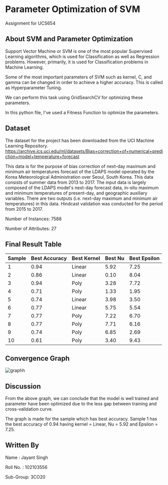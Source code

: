 # Parameter Optimization of SVM
Assignment for UCS654

## About SVM and Parameter Optimization

Support Vector Machine or SVM is one of the most popular Supervised Learning algorithms, which is used for Classification as well as Regression problems. However, primarily, it is used for Classification problems in Machine Learning.

Some of the most important parameters of SVM such as kernel, C, and gamma can be changed in order to achieve a higher accuracy. This is called as Hyperparameter Tuning. 

We can perform this task using GridSearchCV for optimizing these parameters.

In this python file, I've used a Fitness Function to optimize the parameters.

## Dataset

The dataset for the project has been downloaded from the UCI Machine Learning Repository.
https://archive.ics.uci.edu/ml/datasets/Bias+correction+of+numerical+prediction+model+temperature+forecast

This data is for the purpose of bias correction of next-day maximum and minimum air temperatures forecast of the LDAPS model operated by the Korea Meteorological Administration over Seoul, South Korea. This data consists of summer data from 2013 to 2017. The input data is largely composed of the LDAPS model's next-day forecast data, in-situ maximum and minimum temperatures of present-day, and geographic auxiliary variables. There are two outputs (i.e. next-day maximum and minimum air temperatures) in this data. Hindcast validation was conducted for the period from 2015 to 2017.

Number of Instances: 7588

Number of Attributes: 27

## Final Result Table

| Sample  | Best Accuracy | Best Kernel | Best Nu | Best Epsilon |
| -----   | ------------- | ----------- | ------- | ------------ |
| 1 | 0.94 | Linear | 5.92 | 7.25 |
| 2 | 0.86 | Linear | 0.10 | 8.04 |
| 3 | 0.94 | Poly   | 3.28 | 7.72 |
| 4 | 0.71 | Poly   | 1.33 | 1.95 |
| 5 | 0.74 | Linear | 3.98 | 3.50 |
| 6 | 0.77 | Linear | 5.75 | 5.54 |
| 7 | 0.77 | Poly   | 7.22 | 6.70 |
| 8 | 0.77 | Poly   | 7.71 | 6.16 |
| 9 | 0.74 | Poly   | 6.85 | 2.69 |
| 10| 0.61 | Poly   | 3.40 | 9.43 |

## Convergence Graph
![graphh](https://user-images.githubusercontent.com/98264294/233139100-e95e07b3-5097-4c0c-af14-ee58fa69e7c9.png)

## Discussion
From the above graph, we can conclude that the model is well trained and parameter have been optimized due to the less gap between training and cross-validation curve.

The graph is made for the sample which has best accuracy. Sample 1 has the best accuracy of 0.94 having kernel = Linear, Nu = 5.92 and Epsilon = 7.25.

## Written By
Name : Jayant Singh
  
Roll No. : 102103556

Sub-Group: 3CO20
